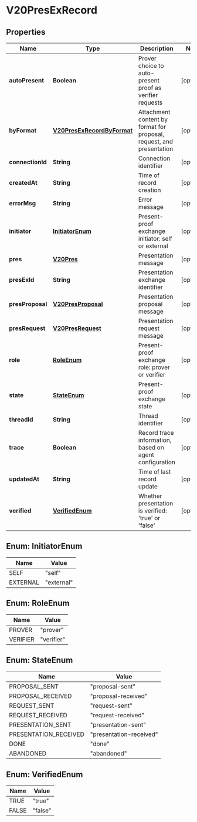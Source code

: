 

# V20PresExRecord


## Properties

Name | Type | Description | Notes
------------ | ------------- | ------------- | -------------
**autoPresent** | **Boolean** | Prover choice to auto-present proof as verifier requests |  [optional]
**byFormat** | [**V20PresExRecordByFormat**](V20PresExRecordByFormat.md) | Attachment content by format for proposal, request, and presentation |  [optional]
**connectionId** | **String** | Connection identifier |  [optional]
**createdAt** | **String** | Time of record creation |  [optional]
**errorMsg** | **String** | Error message |  [optional]
**initiator** | [**InitiatorEnum**](#InitiatorEnum) | Present-proof exchange initiator: self or external |  [optional]
**pres** | [**V20Pres**](V20Pres.md) | Presentation message |  [optional]
**presExId** | **String** | Presentation exchange identifier |  [optional]
**presProposal** | [**V20PresProposal**](V20PresProposal.md) | Presentation proposal message |  [optional]
**presRequest** | [**V20PresRequest**](V20PresRequest.md) | Presentation request message |  [optional]
**role** | [**RoleEnum**](#RoleEnum) | Present-proof exchange role: prover or verifier |  [optional]
**state** | [**StateEnum**](#StateEnum) | Present-proof exchange state |  [optional]
**threadId** | **String** | Thread identifier |  [optional]
**trace** | **Boolean** | Record trace information, based on agent configuration |  [optional]
**updatedAt** | **String** | Time of last record update |  [optional]
**verified** | [**VerifiedEnum**](#VerifiedEnum) | Whether presentation is verified: &#39;true&#39; or &#39;false&#39; |  [optional]



## Enum: InitiatorEnum

Name | Value
---- | -----
SELF | &quot;self&quot;
EXTERNAL | &quot;external&quot;



## Enum: RoleEnum

Name | Value
---- | -----
PROVER | &quot;prover&quot;
VERIFIER | &quot;verifier&quot;



## Enum: StateEnum

Name | Value
---- | -----
PROPOSAL_SENT | &quot;proposal-sent&quot;
PROPOSAL_RECEIVED | &quot;proposal-received&quot;
REQUEST_SENT | &quot;request-sent&quot;
REQUEST_RECEIVED | &quot;request-received&quot;
PRESENTATION_SENT | &quot;presentation-sent&quot;
PRESENTATION_RECEIVED | &quot;presentation-received&quot;
DONE | &quot;done&quot;
ABANDONED | &quot;abandoned&quot;



## Enum: VerifiedEnum

Name | Value
---- | -----
TRUE | &quot;true&quot;
FALSE | &quot;false&quot;



